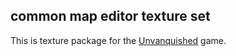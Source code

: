 common map editor texture set
-----------------------------

This is texture package for the [Unvanquished](https://www.unvanquished.net) game.
